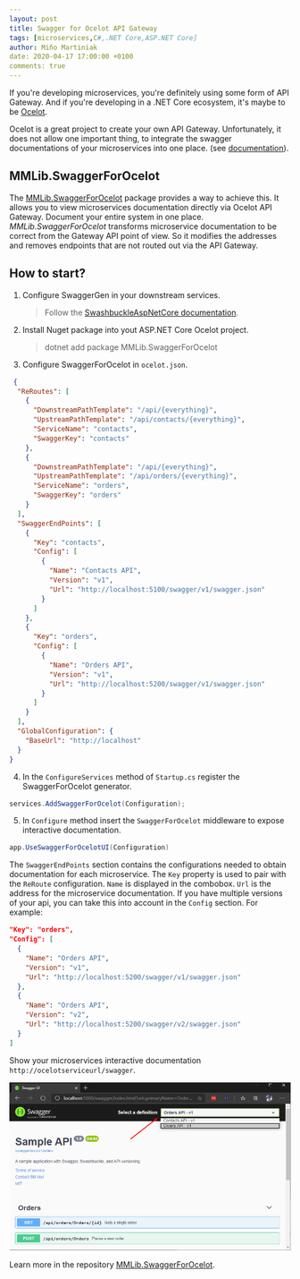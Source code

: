 ```yaml
---
layout: post
title: Swagger for Ocelot API Gateway
tags: [microservices,C#,.NET Core,ASP.NET Core]
author: Miňo Martiniak
date: 2020-04-17 17:00:00 +0100
comments: true
---
```


If you're developing microservices, you're definitely using some form of API Gateway. And if you're developing in a .NET Core ecosystem, it's maybe to be [Ocelot](https://github.com/ThreeMammals/Ocelot).

<!-- excerpt -->
Ocelot is a great project to create your own API Gateway. Unfortunately, it does not allow one important thing, to integrate the swagger documentations of your microservices into one place. (see [documentation](https://ocelot.readthedocs.io/en/latest/introduction/notsupported.html)).

## MMLib.SwaggerForOcelot

The [MMLib.SwaggerForOcelot](https://github.com/Burgyn/MMLib.SwaggerForOcelot) package provides a way to achieve this. It allows you to view microservices documentation directly via Ocelot API Gateway. Document your entire system in one place. *MMLib.SwaggerForOcelot* transforms microservice documentation to be correct from the Gateway API point of view. So it modifies the addresses and removes endpoints that are not routed out via the API Gateway.

## How to start?

1. Configure SwaggerGen in your downstream services.
   > Follow the [SwashbuckleAspNetCore documentation](https://github.com/domaindrivendev/Swashbuckle.AspNetCore#getting-started).
2. Install Nuget package into yout ASP.NET Core Ocelot project.
   > dotnet add package MMLib.SwaggerForOcelot
3. Configure SwaggerForOcelot in `ocelot.json`.
```json
 {
  "ReRoutes": [
    {
      "DownstreamPathTemplate": "/api/{everything}",
      "UpstreamPathTemplate": "/api/contacts/{everything}",
      "ServiceName": "contacts",
      "SwaggerKey": "contacts"
    },
    {
      "DownstreamPathTemplate": "/api/{everything}",
      "UpstreamPathTemplate": "/api/orders/{everything}",
      "ServiceName": "orders",
      "SwaggerKey": "orders"
    }
  ],
  "SwaggerEndPoints": [
    {
      "Key": "contacts",
      "Config": [
        {
          "Name": "Contacts API",
          "Version": "v1",
          "Url": "http://localhost:5100/swagger/v1/swagger.json"
        }
      ]
    },
    {
      "Key": "orders",
      "Config": [
        {
          "Name": "Orders API",
          "Version": "v1",
          "Url": "http://localhost:5200/swagger/v1/swagger.json"
        }
      ]
    }
  ],
  "GlobalConfiguration": {
    "BaseUrl": "http://localhost"
  }
}
```

4. In the `ConfigureServices` method of `Startup.cs` register the SwaggerForOcelot generator.
```c#
services.AddSwaggerForOcelot(Configuration);
```

5. In `Configure` method insert the `SwaggerForOcelot` middleware to expose interactive documentation.
```c#
app.UseSwaggerForOcelotUI(Configuration)
```

The `SwaggerEndPoints` section contains the configurations needed to obtain documentation for each microservice. The `Key` property is used to pair with the `ReRoute` configuration. `Name` is displayed in the combobox. `Url` is the address for the microservice documentation. If you have multiple versions of your api, you can take this into account in the `Config` section. For example:

```json
"Key": "orders",
"Config": [
  {
    "Name": "Orders API",
    "Version": "v1",
    "Url": "http://localhost:5200/swagger/v1/swagger.json"
  },
  {
    "Name": "Orders API",
    "Version": "v2",
    "Url": "http://localhost:5200/swagger/v2/swagger.json"
  }
]
```

Show your microservices interactive documentation `http://ocelotserviceurl/swagger`.

![swagger](/assets/images/swagger-for-ocelot/swagger.png)

Learn more in the repository [MMLib.SwaggerForOcelot](https://github.com/Burgyn/MMLib.SwaggerForOcelot).

